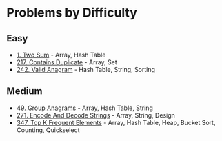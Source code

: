 # Problems by Difficulty

## Easy
- [1. Two Sum](../solutions/p0001_two_sum.py) - Array, Hash Table
- [217. Contains Duplicate](../solutions/p0217_contains_duplicate.py) - Array, Set
- [242. Valid Anagram](../solutions/p0242_valid_anagram.py) - Hash Table, String, Sorting

## Medium
- [49. Group Anagrams](../solutions/p0049_group_anagrams.py) - Array, Hash Table, String
- [271. Encode And Decode Strings](../solutions/p0271_encode_and_decode_strings.py) - Array, String, Design
- [347. Top K Frequent Elements](../solutions/p0347_top_k_frequent_elements.py) - Array, Hash Table, Heap, Bucket Sort, Counting, Quickselect

